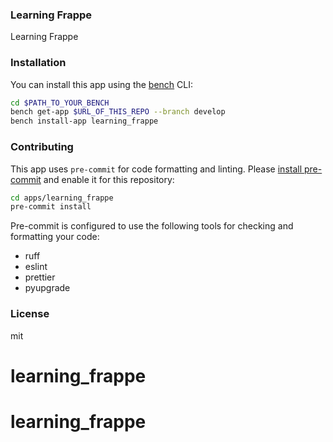 ### Learning Frappe

Learning Frappe

### Installation

You can install this app using the [bench](https://github.com/frappe/bench) CLI:

```bash
cd $PATH_TO_YOUR_BENCH
bench get-app $URL_OF_THIS_REPO --branch develop
bench install-app learning_frappe
```

### Contributing

This app uses `pre-commit` for code formatting and linting. Please [install pre-commit](https://pre-commit.com/#installation) and enable it for this repository:

```bash
cd apps/learning_frappe
pre-commit install
```

Pre-commit is configured to use the following tools for checking and formatting your code:

- ruff
- eslint
- prettier
- pyupgrade

### License

mit
# learning_frappe
# learning_frappe
